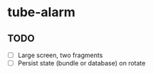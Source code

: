 # tube-alarm
## TODO
- [ ] Large screen, two fragments
- [ ] Persist state (bundle or database) on rotate
